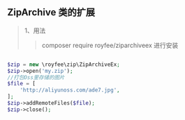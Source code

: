 ## ZipArchive 类的扩展
> 1、用法
>>  composer require royfee/ziparchiveex 进行安装

```php

$zip = new \royfee\zip\ZipArchiveEx;
$zip->open('my.zip');
//打包Oss里存储的图片
$file = [
    'http://aliyunoss.com/ade7.jpg',
];
$zip->addRemoteFiles($file);
$zip->close();
